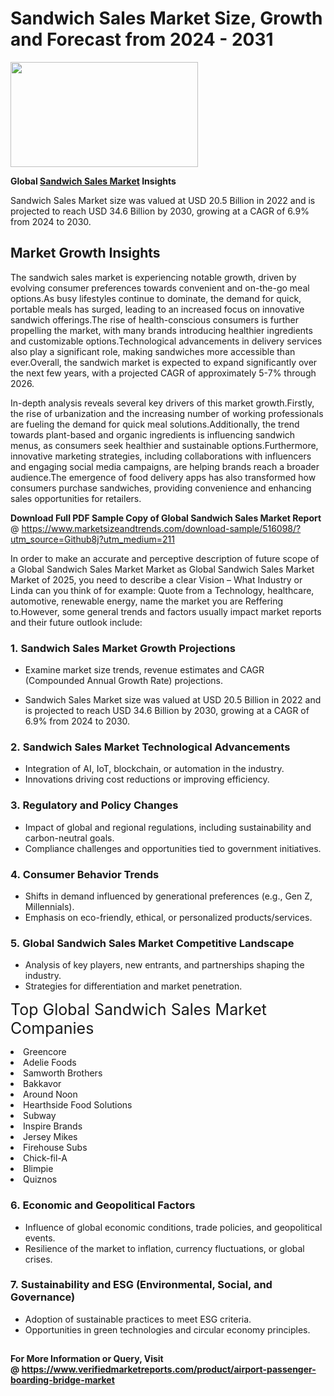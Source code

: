 <H1>Sandwich Sales Market Size, Growth and Forecast from 2024 - 2031</H1><img class="aligncenter size-medium wp-image-584254" src="https://thirdeyenews.in/wp-content/uploads/2024/09/Global-Market-Research-300x168.jpeg" alt="" width="300" height="168" /><p><strong>Global&nbsp;<a href="https://www.marketsizeandtrends.com/download-sample/516098/?utm_source=Github8j?utm_medium=211">Sandwich Sales Market</a> Insights</strong></p><p>Sandwich Sales Market size was valued at USD 20.5 Billion in 2022 and is projected to reach USD 34.6 Billion by 2030, growing at a CAGR of 6.9% from 2024 to 2030.</p><p><h2>Market Growth Insights</h2> <p>The sandwich sales market is experiencing notable growth, driven by evolving consumer preferences towards convenient and on-the-go meal options.As busy lifestyles continue to dominate, the demand for quick, portable meals has surged, leading to an increased focus on innovative sandwich offerings.The rise of health-conscious consumers is further propelling the market, with many brands introducing healthier ingredients and customizable options.Technological advancements in delivery services also play a significant role, making sandwiches more accessible than ever.Overall, the sandwich market is expected to expand significantly over the next few years, with a projected CAGR of approximately 5-7% through 2026.</p> <p>In-depth analysis reveals several key drivers of this market growth.Firstly, the rise of urbanization and the increasing number of working professionals are fueling the demand for quick meal solutions.Additionally, the trend towards plant-based and organic ingredients is influencing sandwich menus, as consumers seek healthier and sustainable options.Furthermore, innovative marketing strategies, including collaborations with influencers and engaging social media campaigns, are helping brands reach a broader audience.The emergence of food delivery apps has also transformed how consumers purchase sandwiches, providing convenience and enhancing sales opportunities for retailers.</p> <p><span class=""><strong>Download Full PDF Sample Copy of Global Sandwich Sales Market Report</strong> @ <a href="https://www.marketsizeandtrends.com/download-sample/516098/?utm_source=Github8j?utm_medium=211" target="_blank">https://www.marketsizeandtrends.com/download-sample/516098/?utm_source=Github8j?utm_medium=211</a></span></p><p>In order to make an accurate and perceptive description of future scope of a Global&nbsp;Sandwich Sales Market Market as Global&nbsp;Sandwich Sales Market Market of 2025, you need to describe a clear Vision &ndash; What Industry or Linda can you think of for example: Quote from a Technology, healthcare, automotive, renewable energy, name the market you are Reffering to.However, some general trends and factors usually impact market reports and their future outlook include:</p><h3>1.&nbsp;<strong>Sandwich Sales Market Growth Projections</strong></h3><ul><li>Examine market size trends, revenue estimates and CAGR (Compounded Annual Growth Rate) projections.</li><li><p>Sandwich Sales Market size was valued at USD 20.5 Billion in 2022 and is projected to reach USD 34.6 Billion by 2030, growing at a CAGR of 6.9% from 2024 to 2030.</p></li></ul><h3>2.&nbsp;<strong>Sandwich Sales Market Technological Advancements</strong></h3><ul><li>Integration of AI, IoT, blockchain, or automation in the industry.</li><li>Innovations driving cost reductions or improving efficiency.</li></ul><h3>3.&nbsp;<strong>Regulatory and Policy Changes</strong></h3><ul><li>Impact of global and regional regulations, including sustainability and carbon-neutral goals.</li><li>Compliance challenges and opportunities tied to government initiatives.</li></ul><h3>4.&nbsp;<strong>Consumer Behavior Trends</strong></h3><ul><li>Shifts in demand influenced by generational preferences (e.g., Gen Z, Millennials).</li><li>Emphasis on eco-friendly, ethical, or personalized products/services.</li></ul><h3>5.&nbsp;<strong>Global Sandwich Sales Market Competitive Landscape</strong></h3><ul><li>Analysis of key players, new entrants, and partnerships shaping the industry.</li><li>Strategies for differentiation and market penetration.</li></ul><p data-pm-slice="1 1 []"><span style="color: inherit; font-family: inherit; font-size: 25px;">Top Global Sandwich Sales Market Companies</span></p><div class="" data-test-id=""><p><li>Greencore</li><li> Adelie Foods</li><li> Samworth Brothers</li><li> Bakkavor</li><li> Around Noon</li><li> Hearthside Food Solutions</li><li> Subway</li><li> Inspire Brands</li><li> Jersey Mikes</li><li> Firehouse Subs</li><li> Chick-fil-A</li><li> Blimpie</li><li> Quiznos</li></p></div><h3>6.&nbsp;<strong>Economic and Geopolitical Factors</strong></h3><ul><li>Influence of global economic conditions, trade policies, and geopolitical events.</li><li>Resilience of the market to inflation, currency fluctuations, or global crises.</li></ul><h3>7.&nbsp;<strong>Sustainability and ESG (Environmental, Social, and Governance)</strong></h3><ul><li>Adoption of sustainable practices to meet ESG criteria.</li><li>Opportunities in green technologies and circular economy principles.</li></ul><h2><strong style="font-size: 14px;">For More Information or Query, Visit @&nbsp;</strong><a style="background-color: #ffffff; font-size: 14px;" href="https://www.marketsizeandtrends.com/report/sandwich-sales-market/" target="_blank">https://www.verifiedmarketreports.com/product/airport-passenger-boarding-bridge-market</a></h2>